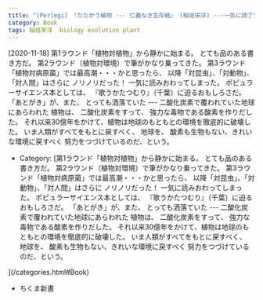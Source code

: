 ```yaml
---
title: "[Perlegi] 『たたかう植物 --- 仁義なき生存戦』 (稲垣栄洋) ---一気に読了"
category: Book
tags: 稲垣栄洋  biology evolution plant
---
```


[2020-11-18] 第1ラウンド「植物対植物」から静かに始まる。
とても品のある書き方だ。
第2ラウンド（植物対環境）で筆がかなり乗ってきた。
第3ラウンド「植物対病原菌」では最高潮・・・かと思ったら、
以降「対昆虫」、「対動物」、「対人間」はさらに
ノリノリだった！
一気に読みおわってしまった。
ポピュラーサイエンス本としては、
『歌うかたつむり』（千葉）に迫るおもしろさだ。
「あとがき」が、また、
とっても洒落ていた ---
二酸化炭素で覆われていた地球にあらわれた
植物は、
二酸化炭素をすって、
強力な毒物である酸素を作りだした。
それ以来30億年をかけて、植物は地球のもともとの環境を徹底的に破壊した。
いま人類がすべてをもとに戻すべく、
地球を、
酸素も生物もない、きれいな環境に戻すべく
努力をつづけているのだ、という。

- Category: [第1ラウンド「植物対植物」から静かに始まる。
とても品のある書き方だ。
第2ラウンド（植物対環境）で筆がかなり乗ってきた。
第3ラウンド「植物対病原菌」では最高潮・・・かと思ったら、
以降「対昆虫」、「対動物」、「対人間」はさらに
ノリノリだった！
一気に読みおわってしまった。
ポピュラーサイエンス本としては、
『歌うかたつむり』（千葉）に迫るおもしろさだ。
「あとがき」が、また、
とっても洒落ていた ---
二酸化炭素で覆われていた地球にあらわれた
植物は、
二酸化炭素をすって、
強力な毒物である酸素を作りだした。
それ以来30億年をかけて、植物は地球のもともとの環境を徹底的に破壊した。
いま人類がすべてをもとに戻すべく、
地球を、
酸素も生物もない、きれいな環境に戻すべく
努力をつづけているのだ、という。

](/categories.html#Book)
- ちくま新書


